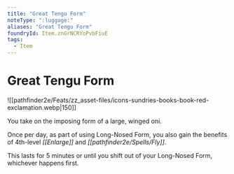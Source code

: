 ```yaml
---
title: "Great Tengu Form"
noteType: ":luggage:"
aliases: "Great Tengu Form"
foundryId: Item.znGrNCRYoPvbFiuE
tags:
  - Item
---
```


# Great Tengu Form
![[pathfinder2e/Feats/zz_asset-files/icons-sundries-books-book-red-exclamation.webp|150]]

You take on the imposing form of a large, winged oni.

Once per day, as part of using Long-Nosed Form, you also gain the benefits of 4th-level _[[Enlarge]]_ and _[[pathfinder2e/Spells/Fly]]_.

This lasts for 5 minutes or until you shift out of your Long-Nosed Form, whichever happens first.



